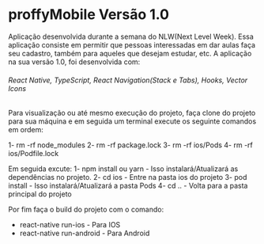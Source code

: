 # **proffyMobile Versão 1.0**

Aplicação desenvolvida durante a semana do NLW(Next Level Week). Essa aplicação consiste em permitir que pessoas interessadas
em dar aulas faça seu cadastro, também para aqueles que desejam estudar, etc. A aplicação na sua versão 1.0, foi desenvolvida com:

###### React Native, TypeScript, React Navigation(Stack e Tabs), Hooks, Vector Icons

Para visualização ou até mesmo execução do projeto, faça clone do projeto para sua máquina e em seguida um terminal execute os
seguinte comandos em ordem:

1- rm -rf node_modules
2- rm -rf package.lock
3- rm -rf ios/Pods
4- rm -rf ios/Podfile.lock

Em seguida excute:
1- npm install ou yarn - Isso instalará/Atualizará as dependências no projeto.
2- cd ios - Entre na pasta ios do projeto
3- pod install - Isso instalará/Atualizará a pasta Pods
4- cd .. - Volta para a pasta principal do projeto

Por fim faça o build do projeto com o comando:
- react-native run-ios - Para IOS
- react-native run-android - Para Android
